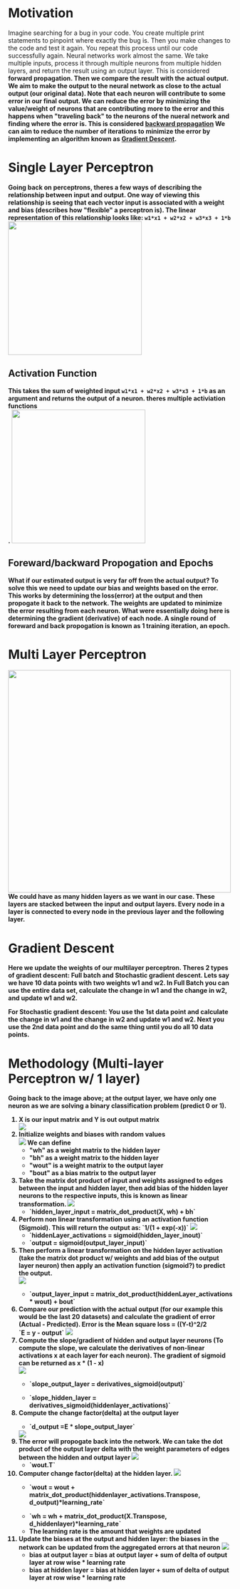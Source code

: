 # Motivation
Imagine searching for a bug in your code. You create multiple print statements to pinpoint where exactly the bug is. Then you make changes to the code and test it again. You repeat this process until our code successfully again. Neural networks work almost the same. We take multiple inputs, process it through multiple neurons from multiple hidden layers, and return the result using an output layer. This is considered <b>forward propagation<b>. Then we compare the result with the actual output. We aim to make the output to the neural network as close to the actual output (our original data). Note that each neuron will contribute to some error in our final output. We can reduce the error by minimizing the value/weight of neurons that are contributing more to the error and this happens when "traveling back" to the neurons of the nueral network and finding where the error is. This is considered <a href="https://en.wikipedia.org/wiki/Backpropagation"><b>backward propagation</b></a> We can aim to reduce the number of iterations to minimize the error by implementing an algorithm known as <a href="https://en.wikipedia.org/wiki/Gradient_descent"><b>Gradient Descent</b><a/>.
  
# Single Layer Perceptron
Going back on perceptrons, theres a few ways of describing the relationship between input and output. One way of viewing this relationship is seeing that each vector input is associated with a weight and bias (describes how "flexible" a perceptron is). The linear representation of this relationship looks like: `w1*x1 + w2*x2 + w3*x3 + 1*b`<br>
<img src="./Assets/p.png" width="300"></img>
  
## Activation Function
This takes the sum of weighted input `w1*x1 + w2*x2 + w3*x3 + 1*b` as an argument and returns the output of a neuron. theres multiple activiation functions<br>.
<img src="Assets/activationfunction.png" width="300"></img>
  
## Foreward/backward Propogation and Epochs
What if our estimated output is very far off from the actual output? To solve this we need to update our bias and weights based on the error. This works by determining the loss(error) at the output and then propogate it back to the network. The weights are updated to minimize the error resulting from each neuron. What were essentially doing here is determining the gradient (derivative) of each node. A single round of foreward and back propogation is known as 1 training iteration, an <b>epoch</b>.
  
# Multi Layer Perceptron
<img src="./Assets/multilayer.png" width="500"></img><br>
We could have as many hidden layers as we want in our case. These layers are stacked between the input and output layers. Every node in a layer is connected to every node in the previous layer and the following layer. 

# Gradient Descent
Here we update the weights of our multilayer perceptron. Theres 2 types of gradient descent: Full batch and Stochastic gradient descent. Lets say we have 10 data points with two weights w1 and w2. In Full Batch you can use the entire data set, calculate the change in w1 and the change in w2, and update w1 and w2.

For Stochastic gradient descent: You use the 1st data point and calculate the change in w1 and the change in w2 and update w1 and w2. Next you use the 2nd data point and do the same thing until you do all 10 data points. 

# Methodology (Multi-layer Perceptron w/ 1 layer)
Going back to the image above; at the output layer, we have only one neuron as we are solving a binary classification problem (predict 0 or 1). 

<ol>
  <li>X is our input matrix and Y is out output matrix</li> 
  <img src="./Assets/step1.png"></img><br>
  <li>Initialize weights and biases with random values<br>
  <img src="./Assets/step2.png"></img>
    We can define<br>
    <ul>
      <li>"wh" as a weight matrix to the hidden layer</li>
      <li>"bh" as a weight matrix to the hidden layer</li>
      <li>"wout" is a weight matrix to the output layer</li>
      <li>"bout" as a bias matrix to the output layer</li>
    </ul>
  <li>Take the matrix dot product of input and weights assigned to edges between the input and hidden layer, then add bias of the hidden layer neurons to the respective inputs, this is known as linear transformation.
  <img src="./Assets/step3.png"></img><br>
    <ul>
      <li>`hidden_layer_input = matrix_dot_product(X, wh) + bh`</li>
    </ul>
  </li>
  <li>Perform non linear transformation using an activation function (Sigmoid). This will return the output as: `1/(1 + exp(-x))` 
  <img src="./Assets/step4.png"></img><br>
    <ul>
      <li>`hiddenLayer_activations = sigmoid(hidden_layer_inout)`</li>
      <li>`output = sigmoid(output_layer_input)`</li>
    </ul>
  </li>
  <li>Then perform a linear transformation on the hidden layer activation (take the matrix dot product w/ weights and add bias of the output layer neuron) then apply an activation function (sigmoid?) to predict the output.</li>
  <img src="./Assets/step5.png"></img>
  <ul>
    <li>`output_layer_input = matrix_dot_product(hiddenLayer_activations * wout) + bout`</li>
  </ul>
  </li>
  <li>Compare our prediction with the actual output (for our example this would be the last 20 datasets) and calculate the gradient of error (Actual - Predicted). Error is the <b>Mean square loss = ((Y-t)^2/2</b></li>`E = y - output`
  <img src="./Assets/step6.png"></img>
  <li>Compute the slope/gradient of hidden and output layer neurons (To compute the slope, we calculate the derivatives of non-linear activations x at each layer for each neuron). The gradient of sigmoid can be returned as x * (1 - x)</li> <img src="./Assets/step7.png"></img> <ul><li> `slope_output_layer = derivatives_sigmoid(output)` </li></ul><ul><li>`slope_hidden_layer = derivatives_sigmoid(hiddenlayer_activations)`</li></ul>
<li>Compute the change factor(delta) at the output layer</li> <ul><li>`d_output =E * slope_output_layer`</ul></li>
<img src="./Assets/step8.png"></img>
<li>The error will propogate back into the network. We can take the dot product of the output layer delta with the weight parameters of edges between the hidden and output layer <img src="./Assets/step9.png"></img><ul><li>`wout.T`</ul></li></li>
<li>Computer change factor(delta) at the hidden layer. <img src="./Assets/step10.png"></img></li> <ul><li>`wout = wout + matrix_dot_product(hiddenlayer_activations.Transpose, d_output)*learning_rate`</ul></li>
<ul>
  <li>`wh = wh + matrix_dot_product(X.Transpose, d_hiddenlayer)*learning_rate`</li>
  <li>The learning rate is the amount that weights are updated</li>
</ul>
<li>
  Update the biases at the output and hidden layer: the biases in the network can be updated from the aggregated errors at that neuron
  <img src="./Assets/step11.png"></img>
  <ul>
    <li>bias at output layer = bias at output layer + sum of delta of output layer at row wise * learning rate</li>
    <li>bias at hidden layer = bias at hidden layer + sum of delta of output layer at row wise * learning rate</li>
  </ul>
</li>

  
  

</ol>



                    


 

